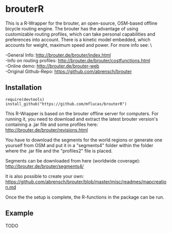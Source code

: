 
<!-- README.md is generated from README.Rmd. Please edit that file -->

# brouterR


This is a R-Wrapper for the brouter, an open-source, OSM-based offline bicycle routing engine. The brouter has the advantage of using customizable routing profiles, which can take personal capabilities and preferences into account. There is a kinetic model embedded, which accounts for weight, maximum speed and power. For more info see: \  

-General Info: http://brouter.de/brouter/index.html  
-Info on routing profiles: http://brouter.de/brouter/costfunctions.html    
-Online demo: http://brouter.de/brouter-web   
-Original Github-Repo: https://github.com/abrensch/brouter  


## Installation
```{r example, results = FALSE,message=FALSE, warning=FALSE}
require(devtools)
install_github("https://github.com/mflucas/brouterR")
```

This R-Wrapper is based on the brouter offline server for computers. For running it, you need to download and extract the latest brouter version's containing a .jar file and some profiles here: http://brouter.de/brouter/revisions.html   

You have to download the segments for the world regions or generate one yourself from OSM and put it in a "segments4" folder within the folder where the .jar file and the "profiles2" file is placed. 

Segments can be downloaded from here (worldwide coverage): http://brouter.de/brouter/segments4/    

It is also possible to create your own: https://github.com/abrensch/brouter/blob/master/misc/readmes/mapcreation.md    

Once the the setup is complete, the R-functions in the package can be run. 


## Example


TODO
